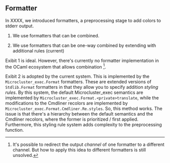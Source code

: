 ## Formatter

In XXXX, we introduced formatters, a preprocessing stage to add colors to stderr output.

1. We use formatters that can be combined.

2. We use formatters that can be one-way combined by extending with additional rules (current)

Exibit 1 is ideal. However, there's currently no formatter implementation in the OCaml ecosystem that allows combination [^redirect].

Exibit 2 is adopted by the current system. This is implemented by the `Microcluster_exec.Format` formatters. These are extended versions of `Stdlib.Format` formatters in that they allow you to specify addition _styling rules_. By this system, the default Microcluster_exec semantics are implemented by `Microcluster_exec.Format.<private>translate`, while the modifications to the Cmdliner recolors are implemented by `Microcluster_exec.Format.Cmdliner.Re.styles`. So, this method works. The issue is that there's a hierarchy between the default semantics and the Cmdliner recolors, where the former is prioritized / first applied. Furthermore, this styling rule system adds complexity to the preprocessing function.

[^redirect]: It's possible to redirect the output _channel_ of one formatter to a different channel. But how to apply this idea to different formatters is still unsolved.

